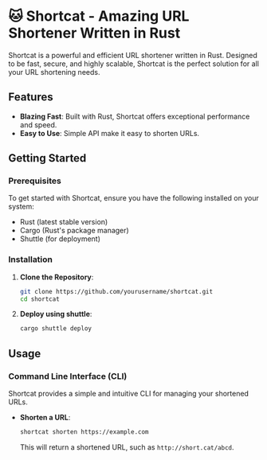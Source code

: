 # 🐱 Shortcat - Amazing URL Shortener Written in Rust

Shortcat is a powerful and efficient URL shortener written in Rust. Designed to be fast, secure, and highly scalable, Shortcat is the perfect solution for all your URL shortening needs.

## Features

- **Blazing Fast**: Built with Rust, Shortcat offers exceptional performance and speed.
- **Easy to Use**: Simple API make it easy to shorten URLs.

## Getting Started

### Prerequisites

To get started with Shortcat, ensure you have the following installed on your system:

- Rust (latest stable version)
- Cargo (Rust's package manager)
- Shuttle (for deployment)

### Installation

1. **Clone the Repository**:

   ```sh
   git clone https://github.com/yourusername/shortcat.git
   cd shortcat
   ```

2. **Deploy using shuttle**:

   ```sh
   cargo shuttle deploy
   ```

## Usage

### Command Line Interface (CLI)

Shortcat provides a simple and intuitive CLI for managing your shortened URLs.

- **Shorten a URL**:

  ```sh
  shortcat shorten https://example.com
  ```

  This will return a shortened URL, such as `http://short.cat/abcd`.

